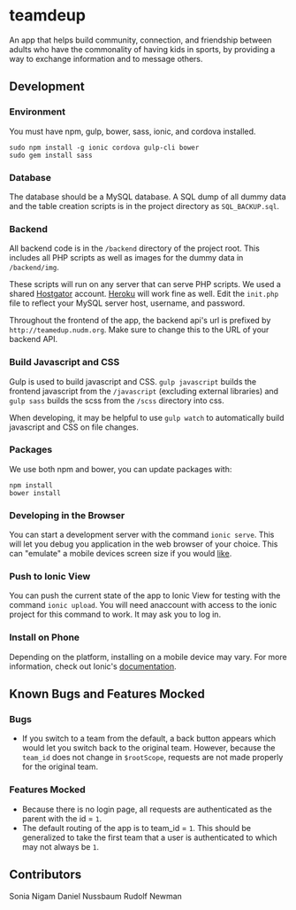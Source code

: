 teamdeup
========

An app that helps build community, connection, and friendship between adults who have the commonality of having kids in sports, by providing a way to exchange information and to message others. 

## Development

### Environment
You must have npm, gulp, bower, sass, ionic, and cordova installed.

```
sudo npm install -g ionic cordova gulp-cli bower
sudo gem install sass
```

### Database
The database should be a MySQL database. A SQL dump of all dummy data and the table creation scripts is in the project directory as `SQL_BACKUP.sql`.

### Backend
All backend code is in the `/backend` directory of the project root. This includes all PHP scripts as well as images for the dummy data in `/backend/img`.

These scripts will run on any server that can serve PHP scripts. We used a shared [Hostgator](http://hostgator.com) account. [Heroku](http://heroku.com) will work fine as well. Edit the `init.php` file to reflect your MySQL server host, username, and password.

Throughout the frontend of the app, the backend api's url is prefixed by `http://teamedup.nudm.org`. Make sure to change this to the URL of your backend API.

### Build Javascript and CSS
Gulp is used to build javascript and CSS. `gulp javascript` builds the frontend javascript from the `/javascript` (excluding external libraries) and `gulp sass` builds the scss from the `/scss` directory into css.

When developing, it may be helpful to use `gulp watch` to automatically build javascript and CSS on file changes.

### Packages
We use both npm and bower, you can update packages with:

```
npm install
bower install
```

### Developing in the Browser
You can start a development server with the command `ionic serve`. This will let you debug you application in the web browser of your choice. This can "emulate" a mobile devices screen size if you would [like](https://developers.google.com/web/tools/chrome-devtools/device-mode/).

### Push to Ionic View
You can push the current state of the app to Ionic View for testing with the command `ionic upload`. You will need anaccount with access to the ionic project for this command to work. It may ask you to log in.

### Install on Phone
Depending on the platform, installing on a mobile device may vary. For more information, check out Ionic's [documentation](http://ionicframework.com/docs/v2/cli/run/). 

## Known Bugs and Features Mocked

### Bugs

- If you switch to a team from the default, a back button appears which would let you switch back to the original team. However, because the `team_id` does not change in `$rootScope`, requests are not made properly for the original team.

### Features Mocked
- Because there is no login page, all requests are authenticated as the parent with the id = `1`.
- The default routing of the app is to team_id = `1`. This should be generalized to take the first team that a user is authenticated to which may not always be `1`.

## Contributors
Sonia Nigam
Daniel Nussbaum
Rudolf Newman
